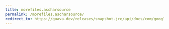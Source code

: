 ```yaml
---
title: morefiles.ascharsource
permalink: /morefiles.ascharsource/
redirect_to: https://guava.dev/releases/snapshot-jre/api/docs/com/google/common/io/MoreFiles.html#asCharSource-java.nio.file.Path-java.nio.charset.Charset-java.nio.file.OpenOption...-
---
```

